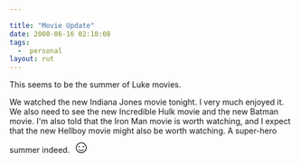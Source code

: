 ```yaml
---

title: "Movie Update"
date: 2008-06-16 02:10:08
tags:
  -  personal
layout: rut
---
```


This seems to be the summer of Luke movies.

We watched the new Indiana Jones movie tonight.  I very much enjoyed it.  We also need to see the new Incredible Hulk movie and the new Batman movie.  I'm also told that the Iron Man movie is worth watching, and I expect that the new Hellboy movie might also be worth watching.  A super-hero summer indeed. 
<font size="+3">☺</font>


